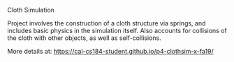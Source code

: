 Cloth Simulation

Project involves the construction of a cloth structure via springs, and includes basic physics in the simulation itself. Also accounts for collisions of the cloth with other objects, as well as self-collisions.

More details at: https://cal-cs184-student.github.io/p4-clothsim-x-fa19/